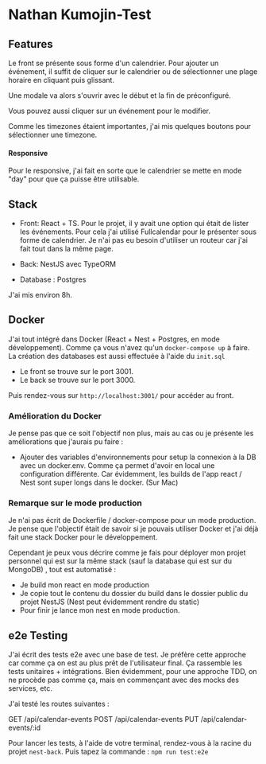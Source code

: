 # Nathan Kumojin-Test

## Features ##

Le front se présente sous forme d'un calendrier. Pour ajouter un événement, il suffit de cliquer
sur le calendrier ou de sélectionner une plage horaire en cliquant puis glissant.

Une modale va alors s'ouvrir avec le début et la fin de préconfiguré.

Vous pouvez aussi cliquer sur un événement pour le modifier.

Comme les timezones étaient importantes, j'ai mis quelques boutons pour sélectionner une timezone.

#### Responsive ####
Pour le responsive, j'ai fait en sorte que le calendrier se mette en mode "day" pour que ça puisse être utilisable.


## Stack ##
- Front: React + TS. Pour le projet, il y avait une option qui était de lister les événements. Pour
  cela j'ai utilisé Fullcalendar pour le présenter sous forme de calendrier. Je n'ai pas eu besoin d'utiliser un routeur car
  j'ai fait tout dans la même page.


- Back: NestJS avec TypeORM


- Database : Postgres

J'ai mis environ 8h.


## Docker ## 

J'ai tout intégré dans Docker (React + Nest + Postgres, en mode développement). Comme ça vous n'avez qu'un `docker-compose up` à faire.
La création des databases est aussi effectuée à l'aide du `init.sql`

- Le front se trouve sur le port 3001.
- Le back se trouve sur le port 3000.

Puis rendez-vous sur `http://localhost:3001/` pour accéder au front.

### Amélioration du Docker ###
Je pense pas que ce soit l'objectif non plus, mais au cas ou je présente les améliorations que j'aurais pu faire :
- Ajouter des variables d'environnements pour setup la connexion à la DB avec un docker.env. Comme ça permet
  d'avoir en local une configuration différente. Car évidemment, les builds de l'app react / Nest sont super longs dans le docker. (Sur Mac)

### Remarque sur le mode production ### 
Je n'ai pas écrit de Dockerfile / docker-compose pour un mode production. Je pense que l'objectif était de savoir si je pouvais
utiliser Docker et j'ai déjà fait une stack Docker pour le développement.

Cependant je peux vous décrire comme je fais pour déployer mon projet personnel qui est sur la même stack (sauf la database qui est sur du MongoDB)
, tout est automatisé :

- Je build mon react en mode production
- Je copie tout le contenu du dossier du build dans le dossier public du projet NestJS (Nest peut évidemment rendre du static)
- Pour finir je lance mon nest en mode production.

## e2e Testing ## 
J'ai écrit des tests e2e avec une base de test. Je préfère cette approche car comme ça on est au plus prêt de l'utilisateur final.
Ça rassemble les tests unitaires + intégrations.
Bien évidemment, pour une approche TDD, on ne procède pas comme ça, mais en commençant avec des mocks des services, etc.

J'ai testé les routes suivantes :

GET /api/calendar-events
POST /api/calendar-events
PUT /api/calendar-events/:id

Pour lancer les tests, à l'aide de votre terminal, rendez-vous à la racine du projet `nest-back`. Puis tapez la commande :
`npm run test:e2e`
